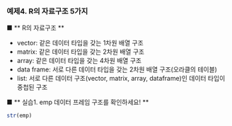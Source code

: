 ### 예제4.  R의 자료구조 5가지 ###

■ ** R의 자료구조 **
- vector: 같은 데이터 타입을 갖는 1차원 배열 구조
- matrix: 같은 데이터 타입을 갖는 2차원 배열 구조
- array: 같은 데이터 타입을 갖는 4차원 배열 구조
- data frame: 서로 다른 데이터 타입을 갖는 2차원 배열 구조(오라클의 테이블)
- list: 서로 다른 데이터 구조(vector, matrix, array, dataframe)인 데이터 타입이 중첩된 구조

■ ** 실습1. emp 데이터 프레임 구조를 확인하세요! **

```r
str(emp)
```
